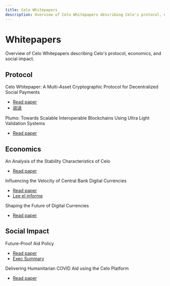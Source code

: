 ```yaml
---
title: Celo Whitepapers
description: Overview of Celo Whitepapers describing Celo's protocol, economics, and social impact.
---
```

# Whitepapers

Overview of Celo Whitepapers describing Celo's protocol, economics, and social impact.

## Protocol

Celo Whitepaper: A Multi-Asset Cryptographic Protocol for Decentralized Social Payments

* [Read paper](https://celo.org/papers/whitepaper)
* [阅读](https://celo.org/papers/whitepaper/chinese)

Plumo: Towards Scalable Interoperable Blockchains Using Ultra Light Validation Systems

* [Read paper](https://celo.org/papers/plumo)

## Economics

An Analysis of the Stability Characteristics of Celo

* [Read paper](https://celo.org/papers/stability)

Influencing the Velocity of Central Bank Digital Currencies

* [Read paper](https://celo.org/papers/cbdc-velocity)
* [Lee el informe](https://celo.org/papers/cbdc-velocity/spanish)

Shaping the Future of Digital Currencies

* [Read paper](https://celo.org/papers/future-of-digital-currencies)

## Social Impact

Future-Proof Aid Policy

* [Read paper](https://celo.org/papers/future-proof-aid)
* [Exec Summary](https://celo.org/papers/future-proof-exec)

Delivering Humanitarian COVID Aid using the Celo Platform

* [Read paper](https://celo.org/papers/covid-aid)